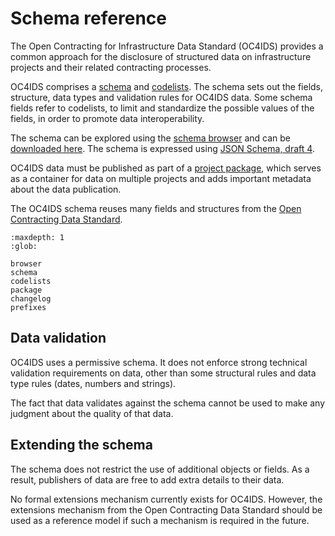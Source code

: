# Schema reference

The Open Contracting for Infrastructure Data Standard (OC4IDS) provides a common approach for the disclosure of structured data on infrastructure projects and their related contracting processes.

OC4IDS comprises a [schema](schema) and [codelists](codelists). The schema sets out the fields, structure, data types and validation rules for OC4IDS data. Some schema fields refer to codelists, to limit and standardize the possible values of the fields, in order to promote data interoperability.

The schema can be explored using the [schema browser](browser) and can be [downloaded here](../../build/current_lang/project-schema.json). The schema is expressed using [JSON Schema, draft 4](https://tools.ietf.org/html/draft-zyp-json-schema-04).

OC4IDS data must be published as part of a [project package](package), which serves as a container for data on multiple projects and adds important metadata about the data publication.

The OC4IDS schema reuses many fields and structures from the [Open Contracting Data Standard](https://standard.open-contracting.org).

```{toctree}
:maxdepth: 1
:glob:

browser
schema
codelists
package
changelog
prefixes
```

## Data validation

OC4IDS uses a permissive schema. It does not enforce strong technical validation requirements on data, other than some structural rules and data type rules (dates, numbers and strings).

The fact that data validates against the schema cannot be used to make any judgment about the quality of that data.

## Extending the schema

The schema does not restrict the use of additional objects or fields. As a result, publishers of data are free to add extra details to their data.

No formal extensions mechanism currently exists for OC4IDS. However, the extensions mechanism from the Open Contracting Data Standard should be used as a reference model if such a mechanism is required in the future.
